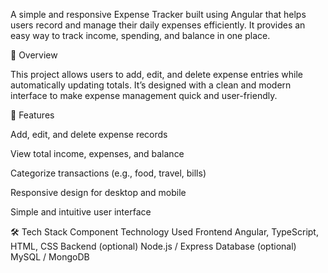 A simple and responsive Expense Tracker built using Angular that helps users record and manage their daily expenses efficiently. It provides an easy way to track income, spending, and balance in one place.

📘 Overview

This project allows users to add, edit, and delete expense entries while automatically updating totals.
It’s designed with a clean and modern interface to make expense management quick and user-friendly.

🚀 Features

Add, edit, and delete expense records

View total income, expenses, and balance

Categorize transactions (e.g., food, travel, bills)

Responsive design for desktop and mobile

Simple and intuitive user interface

🛠️ Tech Stack
Component	Technology Used
Frontend	Angular, TypeScript, HTML, CSS
Backend (optional)	Node.js / Express
Database (optional)	MySQL / MongoDB
